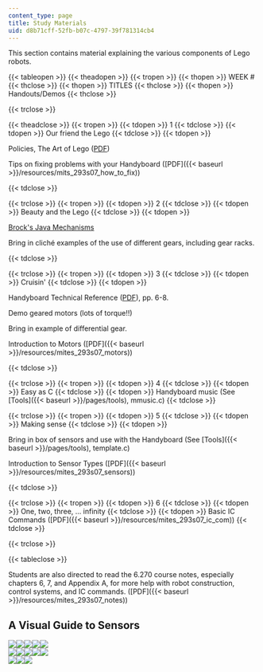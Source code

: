 ```yaml
---
content_type: page
title: Study Materials
uid: d8b71cff-52fb-b07c-4797-39f781314cb4
---
```


This section contains material explaining the various components of Lego robots.

{{< tableopen >}}
{{< theadopen >}}
{{< tropen >}}
{{< thopen >}}
WEEK #
{{< thclose >}}
{{< thopen >}}
TITLES
{{< thclose >}}
{{< thopen >}}
Handouts/Demos
{{< thclose >}}

{{< trclose >}}

{{< theadclose >}}
{{< tropen >}}
{{< tdopen >}}
1
{{< tdclose >}}
{{< tdopen >}}
Our friend the Lego
{{< tdclose >}}
{{< tdopen >}}


Policies, The Art of Lego ([PDF](http://handyboard.com/oldhb/techdocs/artoflego.pdf))

Tips on fixing problems with your Handyboard ([PDF]({{< baseurl >}}/resources/mits_293s07_how_to_fix))


{{< tdclose >}}

{{< trclose >}}
{{< tropen >}}
{{< tdopen >}}
2
{{< tdclose >}}
{{< tdopen >}}
Beauty and the Lego
{{< tdclose >}}
{{< tdopen >}}


[Brock's Java Mechanisms](http://www.brockeng.com/mechanism/index.htm)

Bring in cliché examples of the use of different gears, including gear racks.


{{< tdclose >}}

{{< trclose >}}
{{< tropen >}}
{{< tdopen >}}
3
{{< tdclose >}}
{{< tdopen >}}
Cruisin'
{{< tdclose >}}
{{< tdopen >}}


Handyboard Technical Reference ([PDF](http://handyboard.com/oldhb/software/icmanual/icmain.pdf)), pp. 6-8.

Demo geared motors (lots of torque!!)

Bring in example of differential gear.

Introduction to Motors ([PDF]({{< baseurl >}}/resources/mites_293s07_motors))


{{< tdclose >}}

{{< trclose >}}
{{< tropen >}}
{{< tdopen >}}
4
{{< tdclose >}}
{{< tdopen >}}
Easy as C
{{< tdclose >}}
{{< tdopen >}}
Handyboard music (See [Tools]({{< baseurl >}}/pages/tools), mmusic.c)
{{< tdclose >}}

{{< trclose >}}
{{< tropen >}}
{{< tdopen >}}
5
{{< tdclose >}}
{{< tdopen >}}
Making sense
{{< tdclose >}}
{{< tdopen >}}


Bring in box of sensors and use with the Handyboard (See [Tools]({{< baseurl >}}/pages/tools), template.c)

Introduction to Sensor Types ([PDF]({{< baseurl >}}/resources/mites_293s07_sensors))


{{< tdclose >}}

{{< trclose >}}
{{< tropen >}}
{{< tdopen >}}
6
{{< tdclose >}}
{{< tdopen >}}
One, two, three, ... infinity
{{< tdclose >}}
{{< tdopen >}}
Basic IC Commands ([PDF]({{< baseurl >}}/resources/mites_293s07_ic_com))
{{< tdclose >}}

{{< trclose >}}

{{< tableclose >}}

Students are also directed to read the 6.270 course notes, especially chapters 6, 7, and Appendix A, for more help with robot construction, control systems, and IC commands. ([PDF]({{< baseurl >}}/resources/mites_293s07_notes))

A Visual Guide to Sensors
-------------------------

[![](https://ocw.mit.edu/ans7870/SP/SP.293/s07/studymaterials/images/1th.jpg)](/ans7870/ES/ES.293/s07/studymaterials/1.htm)[![](https://ocw.mit.edu/ans7870/SP/SP.293/s07/studymaterials/images/2th.jpg)](/ans7870/ES/ES.293/s07/studymaterials/2.htm)[![](https://ocw.mit.edu/ans7870/SP/SP.293/s07/studymaterials/images/3th.jpg)](/ans7870/ES/ES.293/s07/studymaterials/3.htm)[![](https://ocw.mit.edu/ans7870/SP/SP.293/s07/studymaterials/images/4th.jpg)](/ans7870/ES/ES.293/s07/studymaterials/4.htm)[![](https://ocw.mit.edu/ans7870/SP/SP.293/s07/studymaterials/images/5th.jpg)](/ans7870/ES/ES.293/s07/studymaterials/5.htm)  
[![](https://ocw.mit.edu/ans7870/SP/SP.293/s07/studymaterials/images/6th.jpg)](/ans7870/ES/ES.293/s07/studymaterials/6.htm)[![](https://ocw.mit.edu/ans7870/SP/SP.293/s07/studymaterials/images/7th.jpg)](/ans7870/ES/ES.293/s07/studymaterials/7.htm)[![](https://ocw.mit.edu/ans7870/SP/SP.293/s07/studymaterials/images/8th.jpg)](/ans7870/ES/ES.293/s07/studymaterials/8.htm)[![](https://ocw.mit.edu/ans7870/SP/SP.293/s07/studymaterials/images/9th.jpg)](/ans7870/ES/ES.293/s07/studymaterials/9.htm)[![](https://ocw.mit.edu/ans7870/SP/SP.293/s07/studymaterials/images/10th.jpg)](/ans7870/ES/ES.293/s07/studymaterials/10.htm)  
[![](https://ocw.mit.edu/ans7870/SP/SP.293/s07/studymaterials/images/11th.jpg)](/ans7870/ES/ES.293/s07/studymaterials/11.htm)[![](https://ocw.mit.edu/ans7870/SP/SP.293/s07/studymaterials/images/12th.jpg)](/ans7870/ES/ES.293/s07/studymaterials/12.htm)[![](https://ocw.mit.edu/ans7870/SP/SP.293/s07/studymaterials/images/13th.jpg)](/ans7870/ES/ES.293/s07/studymaterials/13.htm)